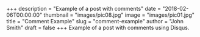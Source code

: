 +++
description = "Example of a post with comments"
date = "2018-02-06T00:00:00"
thumbnail = "images/pic08.jpg"
image = "images/pic01.jpg"
title = "Comment Example"
slug = "comment-example"
author = "John Smith"
draft = false
+++
Example of a post with comments using Disqus.

